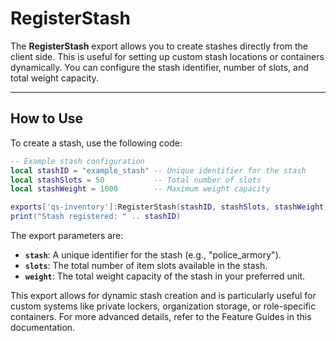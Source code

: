 # RegisterStash

The **RegisterStash** export allows you to create stashes directly from the client side. This is useful for setting up custom stash locations or containers dynamically. You can configure the stash identifier, number of slots, and total weight capacity.

***

## How to Use

To create a stash, use the following code:

```lua
-- Example stash configuration
local stashID = "example_stash" -- Unique identifier for the stash
local stashSlots = 50           -- Total number of slots
local stashWeight = 1000        -- Maximum weight capacity

exports['qs-inventory']:RegisterStash(stashID, stashSlots, stashWeight)
print("Stash registered: " .. stashID)
```

The export parameters are:

* **`stash`**: A unique identifier for the stash (e.g., "police\_armory").
* **`slots`**: The total number of item slots available in the stash.
* **`weight`**: The total weight capacity of the stash in your preferred unit.

This export allows for dynamic stash creation and is particularly useful for custom systems like private lockers, organization storage, or role-specific containers. For more advanced details, refer to the Feature Guides in this documentation.
